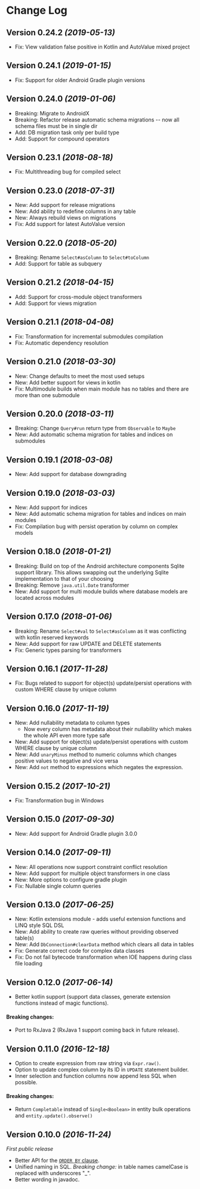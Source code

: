 Change Log
==========

Version 0.24.2 _(2019-05-13)_
---------------------------------

* Fix: View validation false positive in Kotlin and AutoValue mixed project

Version 0.24.1 _(2019-01-15)_
---------------------------------

* Fix: Support for older Android Gradle plugin versions

Version 0.24.0 _(2019-01-06)_
---------------------------------

* Breaking: Migrate to AndroidX
* Breaking: Refactor release automatic schema migrations -- now all schema files must be in single dir
* Add: DB migration task only per build type
* Add: Support for compound operators

Version 0.23.1 _(2018-08-18)_
---------------------------------

* Fix: Multithreading bug for compiled select

Version 0.23.0 _(2018-07-31)_
---------------------------------

* New: Add support for release migrations
* New: Add ability to redefine columns in any table
* New: Always rebuild views on migrations
* Fix: Add support for latest AutoValue version

Version 0.22.0 _(2018-05-20)_
---------------------------------

* Breaking: Rename `Select#asColumn` to `Select#toColumn`
* Add: Support for table as subquery

Version 0.21.2 _(2018-04-15)_
---------------------------------

* Add: Support for cross-module object transformers
* Add: Support for views migration

Version 0.21.1 _(2018-04-08)_
---------------------------------

* Fix: Transformation for incremental submodules compilation
* Fix: Automatic dependency resolution

Version 0.21.0 _(2018-03-30)_
---------------------------------

* New: Change defaults to meet the most used setups
* New: Add better support for views in kotlin
* Fix: Multimodule builds when main module has no tables and there are more than one submodule

Version 0.20.0 _(2018-03-11)_
---------------------------------

* Breaking: Change `Query#run` return type from `Observable` to `Maybe`
* New: Add automatic schema migration for tables and indices on submodules

Version 0.19.1 _(2018-03-08)_
---------------------------------

* New: Add support for database downgrading

Version 0.19.0 _(2018-03-03)_
---------------------------------

* New: Add support for indices
* New: Add automatic schema migration for tables and indices on main modules
* Fix: Compilation bug with persist operation by column on complex models

Version 0.18.0 _(2018-01-21)_
---------------------------------

* Breaking: Build on top of the Android architecture components Sqlite support library. This allows swapping out the underlying Sqlite implementation to that of your choosing
* Breaking: Remove `java.util.Date` transformer
* New: Add support for multi module builds where database models are located across modules

Version 0.17.0 _(2018-01-06)_
---------------------------------

* Breaking: Rename `Select#val` to `Select#asColumn` as it was conflicting with kotlin reserved keywords
* New: Add support for raw UPDATE and DELETE statements
* Fix: Generic types parsing for transformers

Version 0.16.1 _(2017-11-28)_
---------------------------------

* Fix: Bugs related to support for object(s) update/persist operations with custom WHERE clause by unique column

Version 0.16.0 _(2017-11-19)_
---------------------------------

* New: Add nullability metadata to column types
    - Now every column has metadata about their nullability which makes the whole API even more type safe
* New: Add support for object(s) update/persist operations with custom WHERE clause by unique column
* New: Add `unaryMinus` method to numeric columns which changes positive values to negative and vice versa
* New: Add `not` method to expressions which negates the expression.

Version 0.15.2 _(2017-10-21)_
---------------------------------

* Fix: Transformation bug in Windows

Version 0.15.0 _(2017-09-30)_
---------------------------------

* New: Add support for Android Gradle plugin 3.0.0

Version 0.14.0 _(2017-09-11)_
---------------------------------

* New: All operations now support constraint conflict resolution
* New: Add support for multiple object transformers in one class
* New: More options to configure gradle plugin
* Fix: Nullable single column queries

Version 0.13.0 _(2017-06-25)_
---------------------------------

* New: Kotlin extensions module - adds useful extension functions and LINQ style SQL DSL
* New: Add ability to create raw queries without providing observed table(s)
* New: Add `DbConnection#clearData` method which clears all data in tables
* Fix: Generate correct code for complex data classes
* Fix: Do not fail bytecode transformation when IOE happens during class file loading

Version 0.12.0 _(2017-06-14)_
---------------------------------

* Better kotlin support (support data classes, generate extension functions instead of magic functions).

#### Breaking changes:

* Port to RxJava 2 (RxJava 1 support coming back in future release).

Version 0.11.0 _(2016-12-18)_
---------------------------------

* Option to create expression from raw string via `Expr.raw()`.
* Option to update complex column by its ID in `UPDATE` statement builder.
* Inner selection and function columns now append less SQL when possible.

#### Breaking changes:

* Return `Completable` instead of `Single<Boolean>` in entity bulk operations and `entity.update().observe()`

Version 0.10.0 _(2016-11-24)_
---------------------------------
_First public release_

* Better API for the [`ORDER BY` clause](https://github.com/SiimKinks/sqlitemagic/wiki/The-ORDER-BY-Clause).
* Unified naming in SQL. _Breaking change:_ in table names camelCase is replaced with underscores "_".
* Better wording in javadoc.
